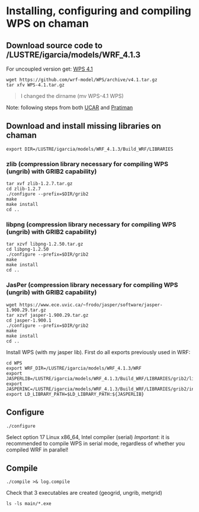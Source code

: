 # Installing, configuring and compiling WPS on chaman
## Download source code to /LUSTRE/igarcia/models/WRF_4.1.3
For uncoupled version get: [WPS 4.1](https://github.com/wrf-model/WPS/archive/v4.1.tar.gz)
```
wget https://github.com/wrf-model/WPS/archive/v4.1.tar.gz 
tar xfv WPS-4.1.tar.gz 
```
> I changed the dirname (mv WPS-4.1 WPS)

Note: following steps from both [UCAR](https://www2.mmm.ucar.edu/wrf/OnLineTutorial/compilation_tutorial.php) and [Pratiman](https://pratiman-91.github.io/2020/09/01/Installing-WRF-from-scratch-in-an-HPC-using-Intel-Compilers.html)

## Download and install missing libraries on chaman
```
export DIR=/LUSTRE/igarcia/models/WRF_4.1.3/Build_WRF/LIBRARIES   
```
### zlib (compression library necessary for compiling WPS (ungrib) with GRIB2 capability)  
```
tar xvf zlib-1.2.7.tar.gz
cd zlib-1.2.7
./configure --prefix=$DIR/grib2
make
make install
cd ..
```

### libpng (compression library necessary for compiling WPS (ungrib) with GRIB2 capability)  
```
tar xzvf libpng-1.2.50.tar.gz     
cd libpng-1.2.50
./configure --prefix=$DIR/grib2
make
make install
cd ..
``` 

### JasPer (compression library necessary for compiling WPS (ungrib) with GRIB2 capability)
```
wget https://www.ece.uvic.ca/~frodo/jasper/software/jasper-1.900.29.tar.gz  
tar xzvf jasper-1.900.29.tar.gz
cd jasper-1.900.1
./configure --prefix=$DIR/grib2
make
make install 
cd ..
```

Install WPS (with my jasper lib). First do all exports previously used in WRF:
```
cd WPS
export WRF_DIR=/LUSTRE/igarcia/models/WRF_4.1.3/WRF
export JASPERLIB=/LUSTRE/igarcia/models/WRF_4.1.3/Build_WRF/LIBRARIES/grib2/lib
export JASPERINC=/LUSTRE/igarcia/models/WRF_4.1.3/Build_WRF/LIBRARIES/grib2/include
export LD_LIBRARY_PATH=$LD_LIBRARY_PATH:${JASPERLIB} 
```
  
 ## Configure
 ```
 ./configure
 ```
 Select option 17  Linux x86_64, Intel compiler    (serial) 
 *Important*: it is recommended to compile WPS in serial mode, regardless of whether you compiled WRF in parallel!
 
 ## Compile
 ```
./compile >& log.compile    
```
Check that 3 executables are created (geogrid, ungrib, metgrid)
```
ls -ls main/*.exe
``` 

